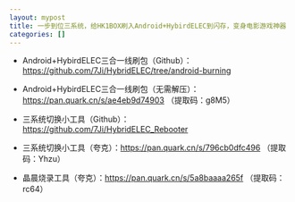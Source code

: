 ```yaml
---
layout: mypost
title: 一步到位三系统，给HK1BOX刷入Android+HybirdELEC到闪存，变身电影游戏神器
categories: []
---
```


- Android+HybirdELEC三合一线刷包（Github）：<https://github.com/7Ji/HybridELEC/tree/android-burning>

- Android+HybirdELEC三合一线刷包（无需解压）：<https://pan.quark.cn/s/ae4eb9d74903> （提取码：g8M5）

- 三系统切换小工具（Github）：<https://github.com/7Ji/HybridELEC_Rebooter>

- 三系统切换小工具（夸克）：<https://pan.quark.cn/s/796cb0dfc496> （提取码：Yhzu）

- 晶晨烧录工具（夸克）：<https://pan.quark.cn/s/5a8baaaa265f> （提取码：rc64）